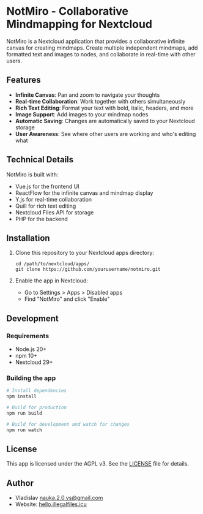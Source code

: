 # NotMiro - Collaborative Mindmapping for Nextcloud

NotMiro is a Nextcloud application that provides a collaborative infinite canvas for creating mindmaps. Create multiple independent mindmaps, add formatted text and images to nodes, and collaborate in real-time with other users.

## Features

- **Infinite Canvas**: Pan and zoom to navigate your thoughts
- **Real-time Collaboration**: Work together with others simultaneously
- **Rich Text Editing**: Format your text with bold, italic, headers, and more
- **Image Support**: Add images to your mindmap nodes
- **Automatic Saving**: Changes are automatically saved to your Nextcloud storage
- **User Awareness**: See where other users are working and who's editing what

## Technical Details

NotMiro is built with:

- Vue.js for the frontend UI
- ReactFlow for the infinite canvas and mindmap display
- Y.js for real-time collaboration
- Quill for rich text editing
- Nextcloud Files API for storage
- PHP for the backend

## Installation

1. Clone this repository to your Nextcloud apps directory:
   ```
   cd /path/to/nextcloud/apps/
   git clone https://github.com/yourusername/notmiro.git
   ```

2. Enable the app in Nextcloud:
   - Go to Settings > Apps > Disabled apps
   - Find "NotMiro" and click "Enable"

## Development

### Requirements

- Node.js 20+
- npm 10+
- Nextcloud 29+

### Building the app

```bash
# Install dependencies
npm install

# Build for production
npm run build

# Build for development and watch for changes
npm run watch
```

## License

This app is licensed under the AGPL v3. See the [LICENSE](LICENSE) file for details.

## Author

- Vladislav <nauka.2.0.vs@gmail.com>
- Website: [hello.illegalfiles.icu](https://hello.illegalfiles.icu)
